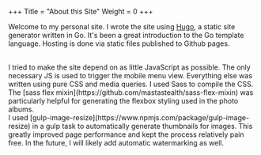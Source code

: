 +++
Title = "About this Site"
Weight = 0
+++

Welcome to my personal site. I wrote the site using [Hugo](https://gohugo.io/), a static site generator written in Go. It's been a great introduction to the Go template language. Hosting is done via static files published to Github pages.

<br>
I tried to make the site depend on as little JavaScript as possible. The only necessary JS is used to trigger the mobile menu view. Everything else was written using pure CSS and media queries. I used Sass to compile the CSS. The [sass flex mixin](https://github.com/mastastealth/sass-flex-mixin) was particularly helpful for generating the flexbox styling used in the photo albums. 

<br>
I used [gulp-image-resize](https://www.npmjs.com/package/gulp-image-resize) in a gulp task to automatically generate thumbnails for images. This greatly improved page performance and kept the process relatively pain free. In the future, I will likely add automatic watermarking as well.

